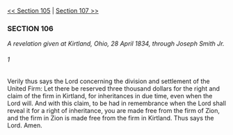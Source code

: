 [<< Section 105](Section%20105)  |  [Section 107 >>](Section%20107)

### SECTION 106

*A revelation given at Kirtland, Ohio, 28 April 1834, through Joseph Smith Jr.*

###### 1
Verily thus says the Lord concerning the division and settlement of the United Firm: Let there be reserved three thousand dollars for the right and claim of the firm in Kirtland, for inheritances in due time, even when the Lord will. And with this claim, to be had in remembrance when the Lord shall reveal it for a right of inheritance, you are made free from the firm of Zion, and the firm in Zion is made free from the firm in Kirtland. Thus says the Lord. Amen.